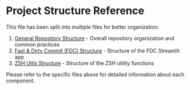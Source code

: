 # Project Structure Reference

This file has been split into multiple files for better organization:

1. [General Repository Structure](./general-structure.md) - Overall repository organization and common practices
2. [Fast & Dirty Commit (FDC) Structure](./fdc-structure.md) - Structure of the FDC Streamlit app
3. [ZSH Utils Structure](./zsh-utils-structure.md) - Structure of the ZSH utility functions

Please refer to the specific files above for detailed information about each component.